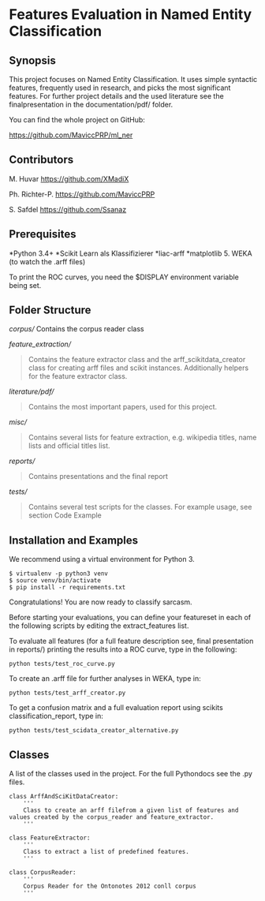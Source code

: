 # Features Evaluation in Named Entity Classification

## Synopsis

This project focuses on Named Entity Classification. It uses simple syntactic features, frequently used in research, and picks the most significant features. 
For further project details and the used literature see the finalpresentation in the documentation/pdf/ folder.

You can find the whole project on GitHub:

https://github.com/MaviccPRP/ml_ner

## Contributors

M. Huvar
https://github.com/XMadiX

Ph. Richter-P.
https://github.com/MaviccPRP

S. Safdel
https://github.com/Ssanaz

## Prerequisites

*Python 3.4+
	*Scikit Learn als Klassifizierer
	*liac-arff
	*matplotlib
5. WEKA (to watch the .arff files)

To print the ROC curves, you need the $DISPLAY environment variable being set.

## Folder Structure

*corpus/*
Contains the corpus reader class

*feature_extraction/*
>Contains the feature extractor class and the arff_scikitdata_creator class for creating arff files and scikit instances. Additionally helpers for the feature extractor class. 

*literature/pdf/*
>Contains the most important papers, used for this project.

*misc/*
>Contains several lists for feature extraction, e.g. wikipedia titles, name lists and official titles list.

*reports/*
>Contains presentations and the final report

*tests/*
>Contains several test scripts for the classes. For example usage, see section Code Example


## Installation and Examples

We recommend using a virtual environment for Python 3.

    $ virtualenv -p python3 venv
    $ source venv/bin/activate  
    $ pip install -r requirements.txt  

Congratulations! You are now ready to classify sarcasm.

Before starting your evaluations, you can define your featureset in each of the following scripts by editing the extract_features list.

To evaluate all features (for a full feature description see, final presentation in reports/) printing the results into a ROC curve, type in the following:

```
python tests/test_roc_curve.py
```

To create an .arff file for further analyses in WEKA, type in:

```
python tests/test_arff_creator.py 
```

To get a confusion matrix and a full evaluation report using scikits classification_report, type in:

```
python tests/test_scidata_creator_alternative.py 
```



## Classes

A list of the classes used in the project. For the full Pythondocs see the .py files.
```
class ArffAndSciKitDataCreator:
    '''
    Class to create an arff filefrom a given list of features and values created by the corpus_reader and feature_extractor.
    '''

class FeatureExtractor:
    '''
    Class to extract a list of predefined features.
    '''

class CorpusReader:
    '''
    Corpus Reader for the Ontonotes 2012 conll corpus
    '''
```

